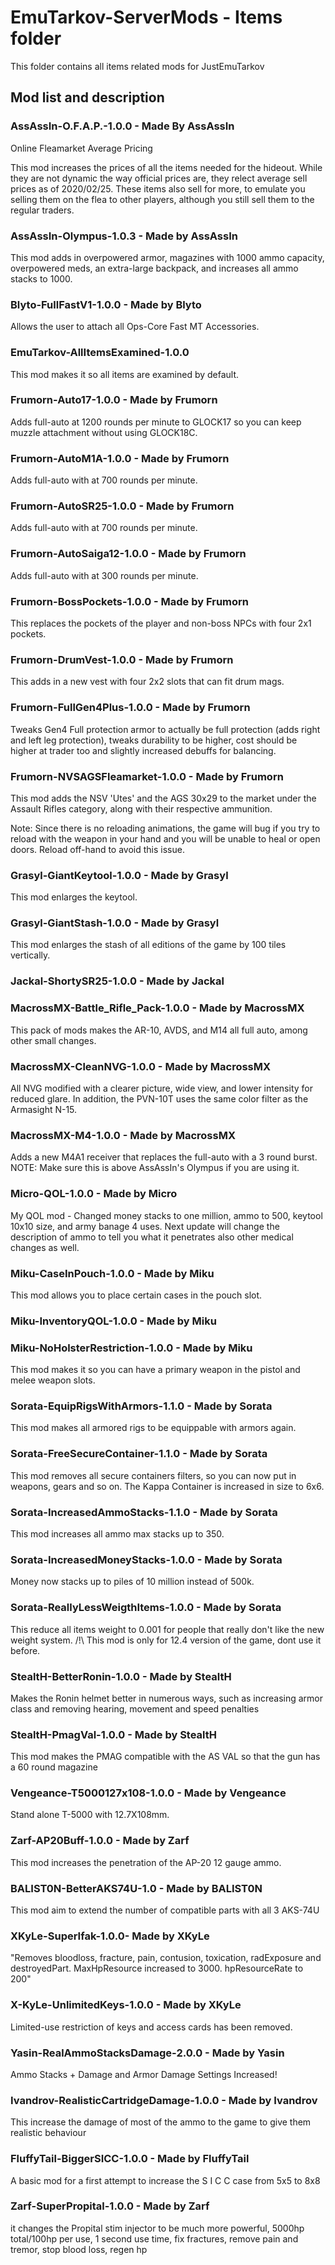 # EmuTarkov-ServerMods - Items folder
This folder contains all items related mods for JustEmuTarkov

## Mod list and description

### AssAssIn-O.F.A.P.-1.0.0 - Made By AssAssIn
Online Fleamarket Average Pricing

This mod increases the prices of all the items needed for the hideout.
While they are not dynamic the way official prices are, they relect average sell prices as of 2020/02/25.
These items also sell for more, to emulate you selling them on the flea to other players, although you still sell them to the regular traders.

### AssAssIn-Olympus-1.0.3 - Made by AssAssIn
This mod adds in overpowered armor, magazines with 1000 ammo capacity, overpowered meds, an extra-large backpack, and increases all ammo stacks to 1000.

### Blyto-FullFastV1-1.0.0 - Made by Blyto
Allows the user to attach all Ops-Core Fast MT Accessories.

### EmuTarkov-AllItemsExamined-1.0.0
This mod makes it so all items are examined by default.

### Frumorn-Auto17-1.0.0 - Made by Frumorn
Adds full-auto at 1200 rounds per minute to GLOCK17 so you can keep muzzle attachment without using GLOCK18C.

### Frumorn-AutoM1A-1.0.0 - Made by Frumorn
Adds full-auto with at 700 rounds per minute.

### Frumorn-AutoSR25-1.0.0 - Made by Frumorn
Adds full-auto with at 700 rounds per minute.

### Frumorn-AutoSaiga12-1.0.0 - Made by Frumorn
Adds full-auto with at 300 rounds per minute.

### Frumorn-BossPockets-1.0.0 - Made by Frumorn
This replaces the pockets of the player and non-boss NPCs with four 2x1 pockets.

### Frumorn-DrumVest-1.0.0 - Made by Frumorn
This adds in a new vest with four 2x2 slots that can fit drum mags.

### Frumorn-FullGen4Plus-1.0.0 - Made by Frumorn
Tweaks Gen4 Full protection armor to actually be full protection (adds right and left leg protection), tweaks durability to be higher, cost should be higher at trader too and slightly increased debuffs for balancing.

### Frumorn-NVSAGSFleamarket-1.0.0 - Made by Frumorn
This mod adds the NSV 'Utes' and the AGS 30x29 to the market under the Assault Rifles category, along with their respective ammunition. 

Note: Since there is no reloading animations, the game will bug if you try to reload with the weapon in your hand and you will be unable to heal or open doors. Reload off-hand to avoid this issue.

### Grasyl-GiantKeytool-1.0.0 - Made by Grasyl
This mod enlarges the keytool.

### Grasyl-GiantStash-1.0.0 - Made by Grasyl
This mod enlarges the stash of all editions of the game by 100 tiles vertically.

### Jackal-ShortySR25-1.0.0 - Made by Jackal

### MacrossMX-Battle_Rifle_Pack-1.0.0 - Made by MacrossMX
This pack of mods makes the AR-10, AVDS, and M14 all full auto, among other small changes.

### MacrossMX-CleanNVG-1.0.0 - Made by MacrossMX
All NVG modified with a clearer picture, wide view, and lower intensity for reduced glare. 
In addition, the PVN-10T uses the same color filter as the Armasight N-15.

### MacrossMX-M4-1.0.0 - Made by MacrossMX
Adds a new M4A1 receiver that replaces the full-auto with a 3 round burst. NOTE: Make sure this is above AssAssIn's Olympus if you are using it.

### Micro-QOL-1.0.0 - Made by Micro
My QOL mod - Changed money stacks to one million, ammo to 500, keytool 10x10 size, and army banage 4 uses. Next update will change the description of ammo to tell you what it penetrates also other medical changes as well.

### Miku-CaseInPouch-1.0.0 - Made by Miku
This mod allows you to place certain cases in the pouch slot.

### Miku-InventoryQOL-1.0.0 - Made by Miku

### Miku-NoHolsterRestriction-1.0.0 - Made by Miku
This mod makes it so you can have a primary weapon in the pistol and melee weapon slots.

### Sorata-EquipRigsWithArmors-1.1.0 - Made by Sorata
This mod makes all armored rigs to be equippable with armors again.

### Sorata-FreeSecureContainer-1.1.0 - Made by Sorata
This mod removes all secure containers filters, so you can now put in weapons, gears and so on. The Kappa Container is increased in size to 6x6.

### Sorata-IncreasedAmmoStacks-1.1.0 - Made by Sorata
This mod increases all ammo max stacks up to 350.

### Sorata-IncreasedMoneyStacks-1.0.0 - Made by Sorata
Money now stacks up to piles of 10 million instead of 500k.

### Sorata-ReallyLessWeigthItems-1.0.0 - Made by Sorata
This reduce all items weight to 0.001 for people that really don't like the new weight system.
/!\ This mod is only for 12.4 version of the game, dont use it before.

### StealtH-BetterRonin-1.0.0 - Made by StealtH
Makes the Ronin helmet better in numerous ways, such as increasing armor class and removing hearing, movement and speed penalties

### StealtH-PmagVal-1.0.0 - Made by StealtH
This mod makes the PMAG compatible with the AS VAL so that the gun has a 60 round magazine

### Vengeance-T5000127x108-1.0.0 - Made by Vengeance
Stand alone T-5000 with 12.7X108mm.

### Zarf-AP20Buff-1.0.0 - Made by Zarf
This mod increases the penetration of the AP-20 12 gauge ammo.

### BALIST0N-BetterAKS74U-1.0 - Made by BALIST0N
This mod aim to extend the number of compatible parts with all 3 AKS-74U

### XKyLe-SuperIfak-1.0.0- Made by XKyLe
"Removes bloodloss, fracture, pain, contusion, toxication, radExposure and destroyedPart. MaxHpResource increased to 3000. hpResourceRate to 200"

### X-KyLe-UnlimitedKeys-1.0.0 - Made by XKyLe
Limited-use restriction of keys and access cards has been removed.

### Yasin-RealAmmoStacksDamage-2.0.0 - Made by Yasin
Ammo Stacks + Damage and Armor Damage Settings Increased!

### Ivandrov-RealisticCartridgeDamage-1.0.0 - Made by Ivandrov
This increase the damage of most of the ammo to the game to give them realistic behaviour

### FluffyTail-BiggerSICC-1.0.0 - Made by FluffyTail
A basic mod for a first attempt to increase the S I C C case from 5x5 to 8x8

### Zarf-SuperPropital-1.0.0 - Made by Zarf
it changes the Propital stim injector to be much more powerful, 5000hp total/100hp per use, 1 second use time, fix fractures, remove pain and tremor, stop blood loss, regen hp